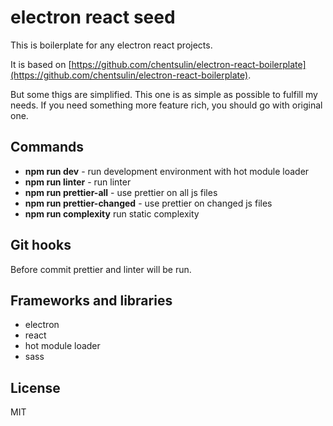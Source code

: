 # electron react seed

This is boilerplate for any electron react projects.

It is based on [https://github.com/chentsulin/electron-react-boilerplate](https://github.com/chentsulin/electron-react-boilerplate). 

But some thigs are simplified.
This one is as simple as possible to fulfill my needs. If you need something more feature rich, you should go with original one.


## Commands

* **npm run dev** - run development environment with hot module loader
* **npm run linter** - run linter
* **npm run prettier-all** - use prettier on all js files
* **npm run prettier-changed** - use prettier on changed js files
* **npm run complexity** run static complexity

## Git hooks

Before commit prettier and linter will be run.

## Frameworks and libraries

* electron
* react
* hot module loader
* sass

## License 

MIT
